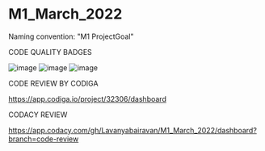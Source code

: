 # M1_March_2022
Naming convention: "M1 ProjectGoal"

CODE QUALITY BADGES

![image](https://user-images.githubusercontent.com/101272689/161243290-f1a9ace3-d35c-4748-8ddb-ef45a697728b.png) ![image](https://user-images.githubusercontent.com/101272689/161270214-33b32bf7-efb7-4f5b-bb56-2a6c899d429e.png) ![image](https://user-images.githubusercontent.com/101272689/161377149-0a48d32e-b7b5-4855-81cc-03db5d50ad25.png)

CODE REVIEW BY CODIGA

https://app.codiga.io/project/32306/dashboard

CODACY REVIEW

https://app.codacy.com/gh/Lavanyabairavan/M1_March_2022/dashboard?branch=code-review
